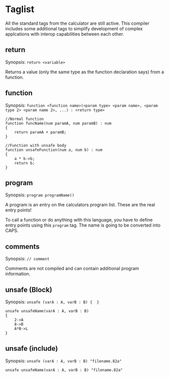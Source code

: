 Taglist
=======

All the standard tags from the calculator are still active. This compiler includes 
some additional tags to simplify development of complex applcations with interop 
capabilities between each other.

return
------

Synopsis: `return <variable>`

Returns a value (only the same type as the function declaration says) from a function. 

function
--------

Synopsis: `function <function name>(<param type> <param name>, <param type 2> <param name 2>, ...) : <return type>`

```
//Normal function
function funcName(num paramA, num paramB) : num
{
    return paramA + paramB;
}

//Function with unsafe body
function unsafeFunction(num a, num b) : num
{
    a * b->b;
    return b;
}
```

program
-------

Synopsis: `program programName()`

A program is an entry on the calculators program list. These are the real entry points!

To call a function or do anything with this language, you have to define entry points using this `program` tag. The name is going to be converted into CAPS. 

comments
--------

Synopsis: `// comment`

Comments are not compiled and can contain additional program information. 

unsafe (Block)
--------------

Synopsis: `unsafe (varA : A, varB : B) {  }`

```
unsafe unsafeName(varA : A, varB : B)
{
    2->A
    8->B
    A*B->L
}
```

unsafe (include)
----------------

Synopsis: `unsafe (varA : A, varB : B) "filename.82a"`

```
unsafe unsafeName(varA : A, varB : B) "filename.82a"
```
